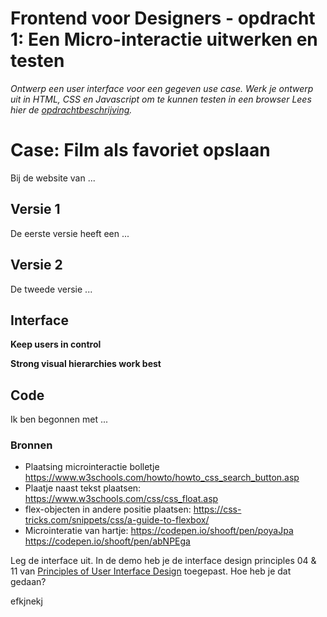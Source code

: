 # Frontend voor Designers - opdracht 1: Een Micro-interactie uitwerken en testen

*Ontwerp een user interface voor een gegeven use case. Werk je ontwerp uit in HTML, CSS en Javascript om te kunnen testen in een browser*
*Lees hier de  [opdrachtbeschrijving](./opdrachtbeschrijving.md).*


# Case: Film als favoriet opslaan
Bij de website van ...

## Versie 1
De eerste versie heeft een ...

## Versie 2
De tweede versie ...


## Interface
**Keep users in control**

**Strong visual hierarchies work best**


## Code
Ik ben begonnen met ...

### Bronnen
* Plaatsing microinteractie bolletje https://www.w3schools.com/howto/howto_css_search_button.asp
* Plaatje naast tekst plaatsen: https://www.w3schools.com/css/css_float.asp
* flex-objecten in andere positie plaatsen: https://css-tricks.com/snippets/css/a-guide-to-flexbox/
* Microinteratie van hartje: https://codepen.io/shooft/pen/poyaJpa https://codepen.io/shooft/pen/abNPEga





Leg de interface uit. In de demo heb je de interface design principles 04 & 11 van [Principles of User Interface Design](http://bokardo.com/principles-of-user-interface-design/) toegepast. Hoe heb je dat gedaan?

efkjnekj
